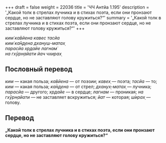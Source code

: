 +++
draft = false
weight = 22036
title = 'ЧЧ Антйа 1.195'
description = '„Какой толк в стрелах лучника и в стихах поэта, если они пронзают сердце, но не заставляют голову кружиться?“'
summary = '„Какой толк в стрелах лучника и в стихах поэта, если они пронзают сердце, но не заставляют голову кружиться?“'
+++

_ким̇ ка̄вйена кавес тасйа  
ким̇ ка̄н̣д̣ена дхануш-матах̣  
парасйа хр̣дайе лагнам̇  
на гхӯрн̣айати йач чхирах̣_

## Пословный перевод

_ким_ — какая польза; _ка̄вйена_ — от поэзии; _кавех̣_ — поэта; _тасйа_ — то; _ким_ — какая польза; _ка̄н̣д̣ена_ — от стрел; _дханух̣_\-_матах̣_ — лучника; _парасйа_ — другого; _хр̣дайе_ — в сердце; _лагнам_ — проникая; _на_ _гхӯрн̣айати_ — не заставляет вскружиться; _йат_ — которая; _ш́ирах̣_ — голову.

## Перевод

**„Какой толк в стрелах лучника и в стихах поэта, если они пронзают сердце, но не заставляют голову кружиться?“**
